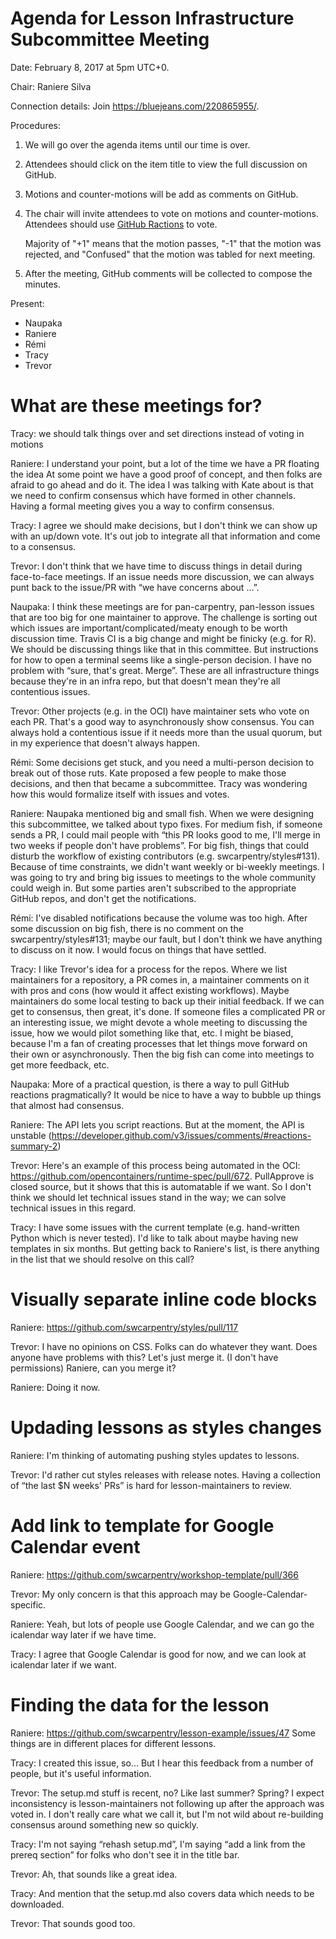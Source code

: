 # Agenda for Lesson Infrastructure Subcommittee Meeting

Date: February 8, 2017 at 5pm UTC+0.

Chair: Raniere Silva

Connection details: Join https://bluejeans.com/220865955/.

Procedures:

1. We will go over the agenda items until our time is over.

2. Attendees should click on the item title
   to view the full discussion on GitHub.

3. Motions and counter-motions will be add
   as comments on GitHub.

4. The chair will invite attendees to vote
   on motions and counter-motions.
   Attendees should use [GitHub Ractions](https://github.com/blog/2119-add-reactions-to-pull-requests-issues-and-comments)
   to vote.

   Majority of "+1" means that the motion passes,
   "-1" that the motion was rejected, and
   "Confused" that the motion was tabled for next meeting.
 
5. After the meeting,
   GitHub comments will be collected to compose the minutes.

Present:

* Naupaka
* Raniere
* Rémi
* Tracy
* Trevor

# What are these meetings for?

Tracy: we should talk things over and set directions instead of voting in motions

Raniere: I understand your point, but a lot of the time we have a PR floating the idea
At some point we have a good proof of concept, and then folks are afraid to go ahead and do it.
The idea I was talking with Kate about is that we need to confirm consensus which have formed in other channels.
Having a formal meeting gives you a way to confirm consensus.

Tracy: I agree we should make decisions, but I don't think we can show up with an up/down vote.
It's out job to integrate all that information and come to a consensus.

Trevor: I don't think that we have time to discuss things in detail during face-to-face meetings.
If an issue needs more discussion, we can always punt back to the issue/PR with “we have concerns about …”.

Naupaka: I think these meetings are for pan-carpentry, pan-lesson issues that are too big for one maintainer to approve.
The challenge is sorting out which issues are important/complicated/meaty enough to be worth discussion time.
Travis CI is a big change and might be finicky (e.g. for R).
We should be discussing things like that in this committee.
But instructions for how to open a terminal seems like a single-person decision.
I have no problem with “sure, that's great.  Merge”.
These are all infrastructure things because they're in an infra repo, but that doesn't mean they're all contentious issues.

Trevor: Other projects (e.g. in the OCI) have maintainer sets who vote on each PR.
That's a good way to asynchronously show consensus.
You can always hold a contentious issue if it needs more than the usual quorum, but in my experience that doesn't always happen.

Rémi: Some decisions get stuck, and you need a multi-person decision to break out of those ruts.
Kate proposed a few people to make those decisions, and then that became a subcommittee.
Tracy was wondering how this would formalize itself with issues and votes.

Raniere:
Naupaka mentioned big and small fish.
When we were designing this subcommittee, we talked about typo fixes.
For medium fish, if someone sends a PR, I could mail people with “this PR looks good to me, I'll merge in two weeks if people don't have problems”.
For big fish, things that could disturb the workflow of existing contributors (e.g. swcarpentry/styles#131).
Because of time constraints, we didn't want weekly or bi-weekly meetings.
I was going to try and bring big issues to meetings to the whole community could weigh in.
But some parties aren't subscribed to the appropriate GitHub repos, and don't get the notifications.

Rémi: I've disabled notifications because the volume was too high.
After some discussion on big fish, there is no comment on the swcarpentry/styles#131; maybe our fault, but I don't think we have anything to discuss on it now.
I would focus on things that have settled.

Tracy: I like Trevor's idea for a process for the repos.
Where we list maintainers for a repository, a PR comes in, a maintainer comments on it with pros and cons (how would it affect existing workflows).
Maybe maintainers do some local testing to back up their initial feedback.
If we can get to consensus, then great, it's done.
If someone files a complicated PR or an interesting issue, we might devote a whole meeting to discussing the issue, how we would pilot something like that, etc.
I might be biased, because I'm a fan of creating processes that let things move forward on their own or asynchronously.
Then the big fish can come into meetings to get more feedback, etc.

Naupaka: More of a practical question, is there a way to pull GitHub reactions pragmatically?
It would be nice to have a way to bubble up things that almost had consensus.

Raniere: The API lets you script reactions.
But at the moment, the API is unstable (https://developer.github.com/v3/issues/comments/#reactions-summary-2)

Trevor: Here's an example of this process being automated in the OCI: https://github.com/opencontainers/runtime-spec/pull/672.
PullApprove is closed source, but it shows that this is automatable if we want.
So I don't think we should let technical issues stand in the way; we can solve technical issues in this regard.

Tracy: I have some issues with the current template (e.g. hand-written Python which is never tested).
I'd like to talk about maybe having new templates in six months.
But getting back to Raniere's list, is there anything in the list that we should resolve on this call?

# Visually separate inline code blocks

Raniere: https://github.com/swcarpentry/styles/pull/117

Trevor: I have no opinions on CSS.
Folks can do whatever they want.
Does anyone have problems with this?  Let's just merge it.
(I don't have permissions)
Raniere, can you merge it?

Raniere: Doing it now.

# Updading lessons as styles changes

Raniere: I'm thinking of automating pushing styles updates to lessons.

Trevor: I'd rather cut styles releases with release notes.
Having a collection of “the last $N weeks' PRs” is hard for lesson-maintainers to review.

# Add link to template for Google Calendar event

Raniere: https://github.com/swcarpentry/workshop-template/pull/366

Trevor: My only concern is that this approach may be Google-Calendar-specific.

Raniere: Yeah, but lots of people use Google Calendar, and we can go the icalendar way later if we have time.

Tracy: I agree that Google Calendar is good for now, and we can look at icalendar later if we want.

# Finding the data for the lesson

Raniere: https://github.com/swcarpentry/lesson-example/issues/47
Some things are in different places for different lessons.

Tracy: I created this issue, so…
But I hear this feedback from a number of people, but it's useful information.

Trevor: The setup.md stuff is recent, no?  Like last summer?  Spring?
I expect inconsistency is lesson-maintainers not following up after the approach was voted in.
I don't really care what we call it, but I'm not wild about re-building consensus around something new so quickly.

Tracy: I'm not saying “rehash setup.md”, I'm saying “add a link from the prereq section” for folks who don't see it in the title bar.

Trevor: Ah, that sounds like a great idea.

Tracy: And mention that the setup.md also covers data which needs to be downloaded.

Trevor: That sounds good too.

